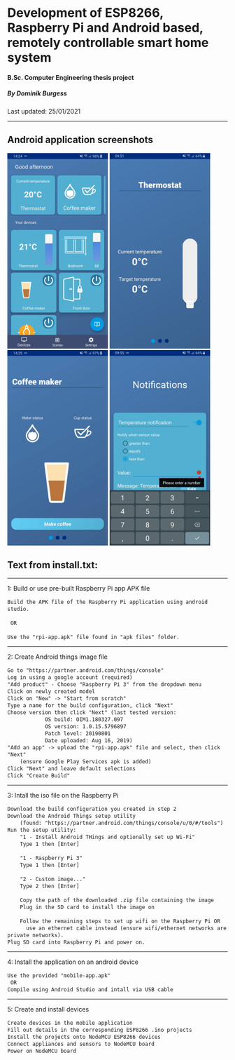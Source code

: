 # Development of ESP8266, Raspberry Pi and Android based, remotely controllable smart home system

#### B.Sc. Computer Engineering thesis project
##### By Dominik Burgess

Last updated: 25/01/2021

________________________________________________________
## Android application screenshots

<p><img src="https://github.com/55dominik/dominik-burgess-thesis-work/blob/main/screenshots/Main%20dashboard.jpg" width="230">
<img src="https://github.com/55dominik/dominik-burgess-thesis-work/blob/main/screenshots/Thermostat%20device%20control%20page.jpg" width="230">
<img src="https://github.com/55dominik/dominik-burgess-thesis-work/blob/main/screenshots/Coffee%20maker%20device%20control%20page.jpg" width="230">
<img src="https://github.com/55dominik/dominik-burgess-thesis-work/blob/main/screenshots/Notification%20customisation.jpg" width="230">
	</p>



## Text from install.txt:
________________________________________________________

1: Build or use pre-built Raspberry Pi app APK file

	Build the APK file of the Raspberry Pi application using android studio.
  
     OR
     
	Use the "rpi-app.apk" file found in "apk files" folder.
  

________________________________________________________
2: Create Android things image file

	Go to "https://partner.android.com/things/console"
	Log in using a google account (required)
	"Add product" - Choose "Raspberry Pi 3" from the dropdown menu
	Click on newly created model
	Click on "New" -> "Start from scratch"
	Type a name for the build configuration, click "Next"
	Choose version then click "Next" (last tested version:
				OS build: OIM1.180327.097
				OS version: 1.0.15.5796897
				Patch level: 20190801
				Date uploaded: Aug 16, 2019)
	"Add an app" -> upload the "rpi-app.apk" file and select, then click "Next"
		(ensure Google Play Services apk is added)
	Click "Next" and leave default selections
	Click "Create Build"

_______________________________________________________
3: Intall the iso file on the Raspberry Pi

	Download the build configuration you created in step 2
	Download the Android Things setup utility 
		(found: "https://partner.android.com/things/console/u/0/#/tools")
	Run the setup utility:
		"1 - Install Android THings and optionally set up Wi-Fi"
		Type 1 then [Enter]

		"1 - Raspberry Pi 3"
		Type 1 then [Enter]

		"2 - Custom image..."
		Type 2 then [Enter]

		Copy the path of the downloaded .zip file containing the image
		Plug in the SD card to install the image on

		Follow the remaining steps to set up wifi on the Raspberry Pi OR
		  use an ethernet cable instead (ensure wifi/ethernet networks are private networks).
	Plug SD card into Raspberry Pi and power on.

_______________________________________________________
4: Install the application on an android device

	Use the provided "mobile-app.apk"
     OR
	Compile using Android Studio and intall via USB cable

_______________________________________________________
5: Create and install devices

	Create devices in the mobile application
	Fill out details in the corresponding ESP8266 .ino projects
	Install the projects onto NodeMCU ESP8266 devices
	Connect appliances and sensors to NodeMCU board
	Power on NodeMCU board
